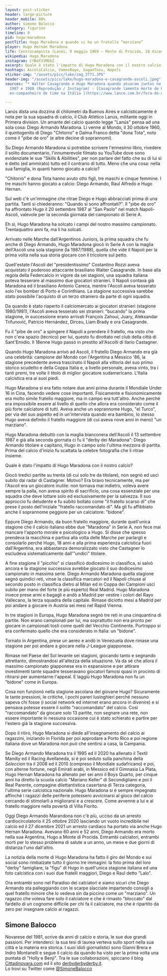 ```yaml
---
layout: post-sticker
header: large-picture
header_mobile: 80%
author: Simone Balocco
category: figurine
timeline: 0
pid: hugo-maradona
postTitle: Hugo Maradona e quando si ha un fratello “marziano”
player: Hugo Hernán Maradona
life: Centrocampista (Lanús, 9 maggio 1969 – Monte di Procida, 28 dicembre 2021)
wikipedia: Hugo_Maradona
instagram: CYBoY33MEbZ
excerpt: Quale è stato l'impatto di Hugo Maradona con il nostro calcio?
hashtags: AscoliCalcio, VamosRayo, SaganTosu, Napoli
sticker-img: "/assets/pics/lake/img_3771.JPG"
header-img: "/assets/pics/lake/hugo-maradona-e-casagrande-ascoli.jpeg"
sources: "* Walter Casagrande e Hugo Maradona quando atuaram juntos no Ascoli entre
  1987 e 1988 (Reprodução / Instagram) - [Casagrande lamenta morte de Hugo Maradona,
  ex-companheiro de time na Itália ](https://www.lance.com.br/fora-de-campo/casagrande-lamenta-morte-de-hugo-maradona-ex-companheiro-de-time-na-italia.html)"

---
```

Lanús dista una dozzina di chilometri da Buenos Aires e calcisticamente è nota per la sua squadra di calcio, il Club Atlético Lanús, militante oggi in Primera division. Un amante del calcio quando legge &quot;Lanús&quot; pensa ad una sola cosa: Diego Armando Maradona. Lì venne al Mondo, il 30 ottobre 1960, il quintogenito di Diego &quot;Chitorro&quot; e Dalma Franco detta &quot;dona Tota&quot;, noto come il &quot;pibe de oro&quot; (e altre decine di soprannomi).

Su Diego Armando Maradona si potrebbe scrivere l&#39;ennesimo libro, rivedere il solito documentario, l&#39;innumerevole filmato su YouTube dove sono evidenziate le sue &quot;Skills &amp; Abilities&quot;, per non parlare del fatto che su di lui si è detto (ed ammirato) tutto ed il contrario di tutto. Meno che una cosa: nella sua famiglia, in quanti hanno giocato a calcio?

&quot;Chitorro&quot; e dona Tota hanno avuto otto figli, tre maschi e cinque femmine. I tre maschi hanno giocato a calcio: Diego Armando, Raul Alfredo e Hugo Hernan.

Sul web c&#39;è un&#39;immagine che ritrae Diego e Hugo abbracciati prima di una partita. Tanti si chiederanno: &quot;Quando si sono affrontati?&quot;. Il &quot;pibe de oro&quot; ha affrontato Hugo il 20 settembre 1987 al &quot;San Paolo&quot; nel match Napoli-Ascoli, valevole per la seconda giornata del campionato di Serie A.

Eh sì, Hugo Maradona ha solcato i campi del nostro massimo campionato. Trentaquattro anni fa, ma li ha solcati.

Arrivato nelle Marche dall&#39;Argentinos Juniors, la prima squadra che fu anche di Diego Armando, Hugo Maradona giocò in Serie A con la maglia dell&#39;Ascoli una sola stagione (la 1987/1988), quella che vide il Napoli per la prima volta nella sua storia giocare con il tricolore sul petto.

Quell&#39;estate l&#39;Ascoli del &quot;presidentissimo&quot; Costantino Rozzi aveva acquistato il poderoso attaccante brasiliano Walter Casagrande. In base alla regola della Federcalcio in vigore da sei stagioni, una squadra italiana poteva tesserare al massimo due giocatori stranieri. Il Napoli contava già Maradona ed il brasiliano Antonio Careca, mentre l&#39;Ascoli aveva tesserato solo l&#39;ex bomber di Porto e Corinthians. La stagione successiva sarebbe stato possibile l&#39;acquisto di un terzo straniero da parte di ogni squadra.

Da quando è stato riaperto il calciomercato ai giocatori stranieri (stagione 1980/1981), l&#39;Ascoli aveva tesserato sei stranieri: &quot;bucando&quot; la prima stagione, in successione erano arrivati François Zahoui, Juary, Aleksandar Trifunović, Patricio Hernández, Dirceu, Liam Brady e ora Casagrande.

Fu il &quot;pibe de oro&quot; a spingere il Napoli a prendere il fratello, ma visto che non c&#39;era spazio (tecnico) per lui, questo fu dirottato nel club della città di Sant&#39;Emidio. Il 18enne Hugo passò in prestito all&#39;Ascolti di Ilario Castagner.

Quando Hugo Maradona arrivò ad Ascoli, il fratello Diego Armando era già una celebrità: campione del Mondo con l&#39;Argentina a Messico &#39;86, la stagione precedente aveva trascinato il Napoli alla vittoria del suo primo storico scudetto e della Coppa Italia e, a livello personale, aveva vinto, tra i tanti premi, tre volte il titolo di miglior giocatore sudamericano. L&#39;Italia calcistica era ai suoi piedi.

Hugo Maradona si era fatto notare due anni prima durante il Mondiale Under 16 in Cina, facendo vedere cose importanti. Fisicamente e fisionomicamente era molto simile fratello maggiore, ma in campo era tutt&#39;altro. Anche perché era impossibile essere al livello di quello che allora era considerato come il più forte calciatore di tutti. Aveva anche un soprannome Hugo, &quot;el Turco&quot;, per via del suo aspetto ed in un&#39;intervista quando era bambino, lo stesso Hugo aveva definito il fratello maggiore (di cui aveva nove anni in meno) &quot;un marziano&quot;.

Hugo Maradona debuttò con la maglia bianconera dell&#39;Ascoli il 13 settembre 1987 e già alla seconda giornata ci fu il &quot;derby dei Maradona&quot;: Diego Armando titolare e capitano, Hugo in campo solo l&#39;ultima mezzora di partita. Prima del calcio d&#39;inizio fu scattata la celebre fotografia che li ritrae insieme.

Quale è stato l&#39;impatto di Hugo Maradona con il nostro calcio?

Giocò tredici partite su trenta (di cui solo tre da titolare), non segnò ed uscì subito dai radar di Castagner. Motivo? Era bravo tecnicamente, ma per l&#39;Ascoli era un giocatore inutile: non tornava mai indietro, voleva avere sempre la palla, non aveva spirito di sacrificio, una cosa essenziale per una squadra che deve lottare solo ed esclusivamente per la salvezza. Il suo approccio fu deludente e fu subito bollato come &quot;il fratello scarso di&quot; che prese il posto dell&#39;iniziale &quot;fratello raccomandato di&quot;. Ma gli fu affibbiato anche il soprannome peggiore per un calciatore: &quot;bidone&quot;.

Eppure Diego Armando, da buon fratello maggiore, durante quell&#39;unica stagione che il calcio italiano ebbe due &quot;Maradona&quot; in Serie A, non fece mai mancare l&#39;apporto morale e psicologico a Hugo. Si disse che spesso prendeva la macchina e partiva alla volta delle Marche per parlargli e consolarlo perché Hugo, 18 anni e alla prima esperienza calcistica fuori dall&#39;Argentina, era abbastanza demoralizzato visto che Castagner lo escludeva sistematicamente dall&#39;&quot;undici&quot; titolare.

A fine stagione il &quot;picchio&quot; si classificò dodicesimo in classifica, si salvò ancora e la stagione successiva avrebbe giocato il suo dodicesimo campionato in massima serie. Diego Armando Maradona quella stagione segnò quindici reti, vinse la classifica marcatori ed il Napoli chiuse al secondo posto in classifica dietro al Milan ed in Coppa dei Campioni uscì subito per mano del forte (e più esperto) Real Madrid. Hugo Maradona invece prese armi e bagagli e andò a Madrid per vestire i colori del Rayo Vallecano, la terza squadra della capitale. Rimase diciotto mesi a Madrid per poi andare a giocare in Austria sei mesi nel Rapid Vienna.

In tre stagioni in Europa, Hugo Maradona segnò tre reti in una cinquantina di partite. Non erano campionati per lui, ma soprattutto non era pronto per giocare in campionati tosti come quelli del Vecchio Continente. Purtroppo si era confermato quello che era considerato in Italia: un &quot;bidone&quot;.

Tornato in Argentina, prese un aereo e andò in Venezuela dove rimase una stagione per poi andare a giocare nella J-League giapponese.

Rimase nel Paese del Sol levante sei stagioni, giocando tanto e segnando altrettanto, dimostrandosi all&#39;altezza della situazione. Va da sé che allora il massimo campionato giapponese era in espansione e per attirare investimenti tante squadre tesseravano giocatori famosi quasi in procinto di ritirarsi per aumentarne l&#39;appeal. E laggiù Hugo Maradona non fu un &quot;bidone&quot; come in Europa.

Cosa non funzionò nella stagione ascolana del giovane Hugo? Sicuramente le tante pressioni, le critiche, i pochi pareri lusinghieri perché nessuno sapeva chi fosse (i social network ed internet erano ancora in divenire) e si pensava potesse essere il solito &quot;raccomandato&quot; del calcio. Cosi &quot;raccomandato&quot; da giocare solo 13 partite, non segnare una rete, non essere importante in nessuna occasione cui è stato schierato e partire per l&#39;estero già la stagione successiva.

Dopo il ritiro, Hugo Maradona si diede all&#39;insegnamento del calcio ai ragazzini, iniziando in Florida per poi approdare a Porto Rico e poi regione italiana dove un Maradona non può che sentirsi a casa, la Campania.

Se Diego Armando Maradona tra il 1995 ed il 2020 ha allenato il Textil Mandiy ed il Racing Avellaneda, si è poi seduto sulla panchina della _Seleccion_ tra il 2008 ed il 2010 (compreso il Mondiale sudafricano) e poi, con alterne fortune, negli Emirati arabi, in Messico ed il Gimnasia La Plata, Hugo Hernan Maradona ha allenato per sei anni il Boys Quarto, per cinque anni ha diretto la scuola calcio &quot;Mariano Keller&quot; di Secondigliano e poi il Real Parente, compagine dilettantistica casertana di Terza categoria, l&#39;ultima serie calcistica nazionale. Hugo Maradona si è sempre impegnato affinché i ragazzi delle periferie potessero avvicinarsi al gioco del calcio cercando di stimolarli a migliorarsi e a crescere. Come avvenne a lui e al fratello maggiore nella povertà di Villa Fiorito.

Oggi Diego Armando Marandona non c&#39;è più, ucciso da un arresto cardiocircolatorio il 25 ottobre 2020 lasciando un vuoto incredibile nel calcio ed il 27 dicembre 2021 un arresto cardiaco ha portato via anche Hugo Hernan Maradona. Avevano 60 anni e 52 anni, Diego Armando era morto nella sua Argentina, Hugo a Monte di Procida. Entrambi calciatori, entrambi morti per lo stesso problema di salute a un anno, un mese e due giorni di distanza l&#39;uno dall&#39;altro.

La notizia della morte di Hugo Maradona ha fatto il giro del Mondo e sui social sono rimbalzate tutto il giorno tre immagini: la foto prima del loro &quot;derby&quot; famigliare, la &quot;figu&quot; di Hugo in quell&#39;unica stagione italiana ed una foto calcistica con i suoi due fratelli maggiori, Diego e Raul detto &quot;Lalo&quot;.

Ora entrambi sono nel Paradiso dei calciatori e siamo sicuri che Diego Armando sta palleggiando con le scarpe slacciate impartendo consigli a quel fratello minore che lo vedeva sin da piccino come un &quot;marziano&quot;. Un ragazzo che voleva fare solo il calciatore e che è rimasto &quot;bloccato&quot; dal fardello di un cognome difficile per chi fa il calciatore, ma che è ripartito da zero per insegnare calcio ai ragazzi.

<div class="author-bio">
<h2>Simone Balocco</h2>
<p>Novarese del 1981, scrive da anni di calcio e storia, le sue due grandi passioni. Per intenderci: la sua tesi di laurea verteva sullo sport nella sua città e la materia era storica. I suoi idoli giornalistici sono Gianni Brera e Indro Montanelli e segue il calcio da quando ha visto per la prima volta una puntata di "Holly e Benji". Tra le sue collaborazioni, spiccano il blog <a href="http://www.cittadinovara.com" target="http://www.cittadinovara.com" target="_blank">Cittadinovara.com</a> ed il sito <a href="https://www.derbyderbyderby.it" target="_blank">derbyderbyderby.it</a>.<br/>Lo trovi su Twitter come <a href="http://twitter.com/simonebalocco" class="text-danger" title="Simone Balocco su Twitter" target="_blank">@SimoneBalocco</a></p>
</div>
